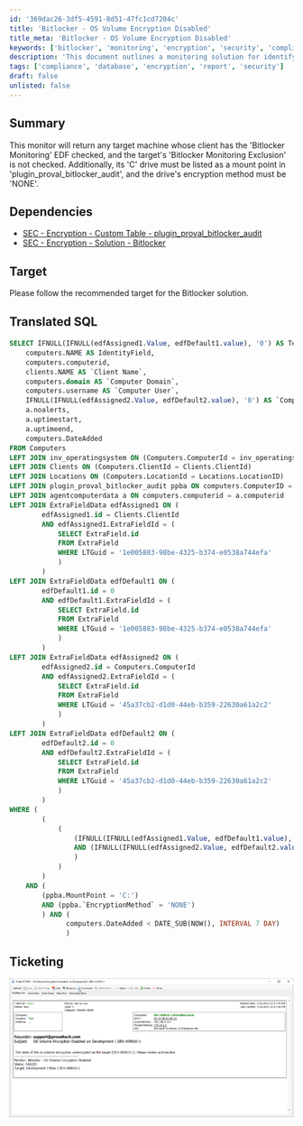 ```yaml
---
id: '369dac26-3df5-4591-8d51-47fc1cd7204c'
title: 'Bitlocker - OS Volume Encryption Disabled'
title_meta: 'Bitlocker - OS Volume Encryption Disabled'
keywords: ['bitlocker', 'monitoring', 'encryption', 'security', 'compliance']
description: 'This document outlines a monitoring solution for identifying target machines with specific Bitlocker settings, ensuring that only compliant machines are flagged for further action. It includes SQL queries and dependencies for effective implementation.'
tags: ['compliance', 'database', 'encryption', 'report', 'security']
draft: false
unlisted: false
---
```


## Summary

This monitor will return any target machine whose client has the 'Bitlocker Monitoring' EDF checked, and the target's 'Bitlocker Monitoring Exclusion' is not checked. Additionally, its 'C' drive must be listed as a mount point in 'plugin_proval_bitlocker_audit', and the drive's encryption method must be 'NONE'.

## Dependencies

- [SEC - Encryption - Custom Table - plugin_proval_bitlocker_audit](<../tables/plugin_proval_bitlocker_audit.md>)
- [SEC - Encryption - Solution - Bitlocker](<../../solutions/Bitlocker.md>)

## Target

Please follow the recommended target for the Bitlocker solution.

## Translated SQL

```sql
SELECT IFNULL(IFNULL(edfAssigned1.Value, edfDefault1.value), '0') AS TestValue,
    computers.NAME AS IdentityField,
    computers.computerid,
    clients.NAME AS `Client Name`,
    computers.domain AS `Computer Domain`,
    computers.username AS `Computer User`,
    IFNULL(IFNULL(edfAssigned2.Value, edfDefault2.value), '0') AS `Computer - Extra Data Field - Security Compliance - Bitlocker Monitoring Exclusion`,
    a.noalerts,
    a.uptimestart,
    a.uptimeend,
    computers.DateAdded
FROM Computers
LEFT JOIN inv_operatingsystem ON (Computers.ComputerId = inv_operatingsystem.ComputerId)
LEFT JOIN Clients ON (Computers.ClientId = Clients.ClientId)
LEFT JOIN Locations ON (Computers.LocationId = Locations.LocationID)
LEFT JOIN plugin_proval_bitlocker_audit ppba ON computers.ComputerID = ppba.ComputerID
LEFT JOIN agentcomputerdata a ON computers.computerid = a.computerid
LEFT JOIN ExtraFieldData edfAssigned1 ON (
        edfAssigned1.id = Clients.ClientId
        AND edfAssigned1.ExtraFieldId = (
            SELECT ExtraField.id
            FROM ExtraField
            WHERE LTGuid = '1e005883-98be-4325-b374-e0538a744efa'
            )
        )
LEFT JOIN ExtraFieldData edfDefault1 ON (
        edfDefault1.id = 0
        AND edfDefault1.ExtraFieldId = (
            SELECT ExtraField.id
            FROM ExtraField
            WHERE LTGuid = '1e005883-98be-4325-b374-e0538a744efa'
            )
        )
LEFT JOIN ExtraFieldData edfAssigned2 ON (
        edfAssigned2.id = Computers.ComputerId
        AND edfAssigned2.ExtraFieldId = (
            SELECT ExtraField.id
            FROM ExtraField
            WHERE LTGuid = '45a37cb2-d1d0-44eb-b359-22630a61a2c2'
            )
        )
LEFT JOIN ExtraFieldData edfDefault2 ON (
        edfDefault2.id = 0
        AND edfDefault2.ExtraFieldId = (
            SELECT ExtraField.id
            FROM ExtraField
            WHERE LTGuid = '45a37cb2-d1d0-44eb-b359-22630a61a2c2'
            )
        )
WHERE (
        (
            (
                (IFNULL(IFNULL(edfAssigned1.Value, edfDefault1.value), '0') <> '0')
                AND (IFNULL(IFNULL(edfAssigned2.Value, edfDefault2.value), '0') = '0')
                )
            )
        )
    AND (
        (ppba.MountPoint = 'C:')
        AND (ppba.`EncryptionMethod` = 'NONE')
        ) AND (
              computers.DateAdded < DATE_SUB(NOW(), INTERVAL 7 DAY)
              )
```

## Ticketing

![Ticketing Image](../../../static/img/Bitlocker---OS-Volume-Encryption-Disabled/image_1.png)




